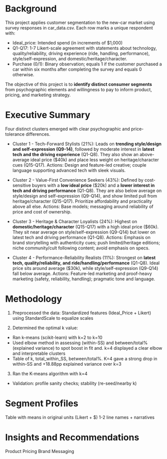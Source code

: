 # Background
This project applies customer segmentation to the new-car market using survey responses in car_data.csv. Each row marks a unique respondent with:
- Ideal_price: Intended spend (in increments of $1,000)
- Q1-Q17: 1-7 Likert-scale agreement with statements about technology, quality/reliability, driving experience (ride, handling, performance), style/self-expression, and domestic/heritage/character.
- Purchase (0/1): Binary observation; equals 1 if the customer purchased a car within six months after completing the survey and equals 0 otherwise. 

The objective of this project is to **identify distinct consumer segments** from psychographic elements and willingness to pay to inform product, pricing, and marketing strategy.


# Executive Summary
Four distinct clusters emerged with clear psychographic and price-tolerance differences.

- Cluster 1 - Tech-Forward Stylists (21%): Leads on **trending style/design and self-expression (Q9-14)**, followed by moderate interest in **latest tech and the driving experience** (Q1-Q8). They also show an above-average ideal price ($40k) and place less weight on heritage/character cues (Q15-Q17).
Actions: Design and feature-led creative; couple language supporting advanced tech with sleek visuals.

- Cluster 2 - Value-First Convenience Seekers (43%): Defined by cost-sensitive buyers with a **low ideal price** ($20k) and a **lower interest in tech and driving performance** (Q1-Q8). They are also below average on style/design and self-expression (Q9-Q14), and show limited pull from heritage/character (Q15-Q17). Prioritize affordability and practicality above all else.
Actions: Base models; messaging around reliability of price and cost of ownership.

- Cluster 3 - Heritage & Character Loyalists (24%): Highest on **domestic/heritage/character** (Q15-Q17) with a high ideal price ($60k). They sit near average on style/self-expression (Q9-Q14) but lower on latest tech and driving performance (Q1-Q8). 
Actions: Emphasis on brand storytelling with authenticity cues; push limited/heritage editions; niche community/cult following content; avoid emphasis on specs.

- Cluster 4 - Performance-Reliability Realists (11%): Strongest on **latest tech, quality/reliability, and ride/handling/performance** (Q1-Q8). Ideal price sits around average ($30k), while style/self-expression (Q9-Q14) fall below average.
Actions: Feature-led marketing and proof-heavy marketing (safety, reliability, handling); pragmatic tone and language.


# Methodology
1. Preprocessed the data: Standardized features (Ideal_Price + Likert) using StandardScale to equalize scales

2. Determined the optimal k value:
-   Ran k-means (scikit-learn) with k=2 to k=10
-   Used elbow method in assessing (within-SS) and between/total% (explained variance) to spot boost in fit and. k=4 displayed a clear elbow and interpretable clusters
-   Table of k, total_within_SS, between/total%.
K=4 gave a strong drop in within-SS and +18.88pp explained variance over k=3

3. Ran the K-means algorithm with k=4
-   Validation: profile sanity checks; stability (re-seed/nearby k)

# Segment Profiles
Table with means in original units (Likert + $)
1-2 line names + narratives

# Insights and Recommendations
Product
Pricing
Brand Messaging
